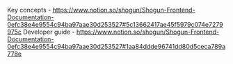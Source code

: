 Key concepts - https://www.notion.so/shogun/Shogun-Frontend-Documentation-0efc38e4e9554c94ba97aae30d253527#5c13662417ae45f5979c074e7279975c
Developer guide - https://www.notion.so/shogun/Shogun-Frontend-Documentation-0efc38e4e9554c94ba97aae30d253527#1aa84ddde96741dd80d5ceca789a778e
